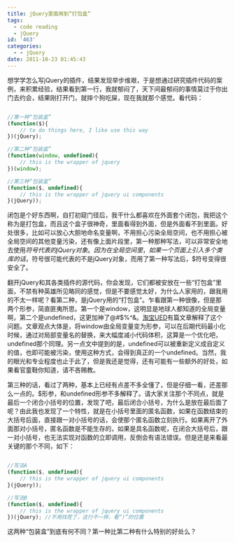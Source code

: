 ```yaml
---
title: jQuery里面用到“打包盒”
tags:
  - code reading
  - jQuery
id: '463'
categories:
  - - jQuery
date: 2011-10-23 01:45:43
---
```


想学学怎么写jQuery的插件，结果发现举步维艰，于是想通过研究插件代码的案例，来积累经验，结果看到第一行，我就郁闷了，天下间最郁闷的事情莫过于你出门去约会，结果刚打开门，就摔个狗吃屎，现在我就那个感觉。看代码：

```javascript

//第一种“包装盒”
(function($){
    // to do things here, I like use this way
})(jQuery);

//第二种“包装盒”
(function(window, undefined){
    // this is the wrapper of jquery
})(window);

//第三种“包装盒”
(function($, undefined){
    // this is the wrapper of jquery ui components
}(jQuery));

```

闭包是个好东西啊，自打初窥门径后，我干什么都喜欢在外面套个闭包，我把这个称为是打包盒，而且这个盒子很神奇，里面看得到外面，但是外面看不到里面。好处很多，比如可以放心大胆地命名变量啊，不用担心污染全局空间，也不用担心被全局空间的其他变量污染，还有像上面片段里，第一种那种写法，可以非常安全地去使用$符号代表的jQuery对象。因为在全局空间里，如果一个页面上引入多个类库的话，$符号很可能代表的不是jQuery对象，而用了第一种写法后，$符号变得很安全了。

翻开jQuery和其各类插件的源代码，你会发现，它们都被安放在一些“打包盒”里面，不禁有种英雄所见略同的感觉，但是不要感觉太好，为什么人家用的，跟我用的不太一样呢？看第二种，是jQuery用的“打包盒”。乍看跟第一种很像，但是那两个形参，简直匪夷所思。第一个是window，这明显是地球人都知道的全局变量啊，第二个是undefined，这更加神了@#$%^&。[淘宝UED](http://ued.alipay.com/wd/2010/05/17/using-window-and-undefined-as-parameter-in-closure/)有篇文章解释了这个问题。文章观点大体是，将window由全局变量变为形参，可以在后期代码最小化时候，通过对局部变量名的替换，来大幅度减小代码体积，这算是一个优化吧，undefined那个同理。另一点文中提到的是，undefined可以被重新定义成自定义的值，也即可能被污染，使用这种方式，会得到真正的一个undefined。当然，我的眼光和专业程度也止于此了，但是我还是觉得，还有可能有一些额外的好处，如果看官童鞋你知道，请不吝赐教。

第三种的话，看过了两种，基本上已经有点差不多全懂了，但是仔细一看，还差那么一点的。$形参，和undefined形参不多解释了。请大家关注那个不同点，就是最后一个闭合小括号的位置，发现了吧，最后闭合小括号，为什么是放在最后面了呢？由此我也发现了一个特性，就是在小括号里面的匿名函数，如果在函数结束的大括号后面，直接跟一对小括号的话，会使那个匿名函数立刻执行。如果离开了外面那对小括号，匿名函数是不能生存的，如果是具名函数呢，在闭合大括号后，跟一对小括号，也无法实现对函数的立即调用，反倒会有语法错误。但是还是来看最关键的那个不同，如下：

```javascript

//写法A
(function($, undefined){
    // this is the wrapper of jquery ui components
}(jQuery)); 

//写法B
(function($, undefined){
    // this is the wrapper of jquery ui components
})(jQuery); //不用找茬了，这行不一样，看“)”的位置

```

这两种“包装盒”到底有何不同？第一种比第二种有什么特别的好处么？
